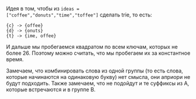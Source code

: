 Идея в том, чтобы из <code>ideas = ["coffee","donuts","time","toffee"]</code>
сделать trie, то есть:
```
{c} -> {offee}
{d} -> {onuts}
{t} -> {ime, offee}
```
И дальше мы пробегаемся квадратом по всем ключам, которых не более 26.
Поэтому можно считать, что мы пробегаем их за константное время.

Замечаем, что комбинировать слова из одной группы (то есть слова, которые начинаются на одинаковую букву) нет смысла, они априори не будут подходить.
Также замечаем, что не подойдут и те суффиксы из А, которые встречаются и в группе В.